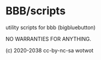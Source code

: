 # BBB/scripts

utility scripts for bbb (bigbluebutton)     

NO WARRANTIES FOR ANYTHING.     

(c) 2020-2038 cc-by-nc-sa wotwot
